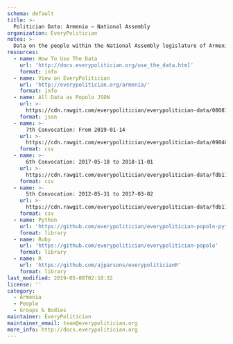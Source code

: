 ```yaml
---
schema: default
title: >-
  Politician Data: Armenia — National Assembly
organization: EveryPolitician
notes: >-
  Data on the people within the National Assembly legislature of Armenia.
resources:
  - name: How To Use The Data
    url: 'http://docs.everypolitician.org/use_the_data.html'
    format: info
  - name: View on EveryPolitician
    url: 'http://everypolitician.org/armenia/'
    format: info
  - name: All Data as Popolo JSON
    url: >-
      https://cdn.rawgit.com/everypolitician/everypolitician-data/08081e84146c8f6a1cea8425face23f1c9991a76/data/Armenia/Assembly/ep-popolo-v1.0.json
    format: json
  - name: >-
      7th Convocation: From 2019-01-14
    url: >-
      https://cdn.rawgit.com/everypolitician/everypolitician-data/0904874fd9893ba21a3b4e682222fa11894271b8/data/Armenia/Assembly/term-7.csv
    format: csv
  - name: >-
      6th Convocation: 2017-05-18 to 2018-11-01
    url: >-
      https://cdn.rawgit.com/everypolitician/everypolitician-data/fdb111284b2659fe15a2847e36e84ea5824a9e7f/data/Armenia/Assembly/term-6.csv
    format: csv
  - name: >-
      5th Convocation: 2012-05-31 to 2017-03-02
    url: >-
      https://cdn.rawgit.com/everypolitician/everypolitician-data/fdb111284b2659fe15a2847e36e84ea5824a9e7f/data/Armenia/Assembly/term-5.csv
    format: csv
  - name: Python
    url: 'https://github.com/everypolitician/everypolitician-popolo-python'
    format: library
  - name: Ruby
    url: 'https://github.com/everypolitician/everypolitician-popolo'
    format: library
  - name: R
    url: 'https://github.com/ajparsons/everypoliticianR'
    format: library
last_modified: 2019-05-08T02:10:32
license: ''
category:
  - Armenia
  - People
  - Groups & Bodies
maintainer: EveryPolitician
maintainer_email: team@everypolitician.org
more_info: http://docs.everypolitician.org
---
```

